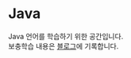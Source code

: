 # Java
Java 언어를 학습하기 위한 공간입니다.<br />
보충학습 내용은 <a href="https://velog.io/@dwjoo/series/java">블로그</a>에 기록합니다.
